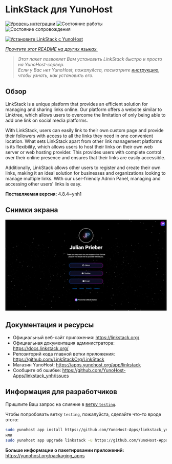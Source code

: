 <!--
Важно: этот README был автоматически сгенерирован <https://github.com/YunoHost/apps/tree/master/tools/readme_generator>
Он НЕ ДОЛЖЕН редактироваться вручную.
-->

# LinkStack для YunoHost

[![Уровень интеграции](https://apps.yunohost.org/badge/integration/linkstack)](https://ci-apps.yunohost.org/ci/apps/linkstack/)
![Состояние работы](https://apps.yunohost.org/badge/state/linkstack)
![Состояние сопровождения](https://apps.yunohost.org/badge/maintained/linkstack)

[![Установите LinkStack с YunoHost](https://install-app.yunohost.org/install-with-yunohost.svg)](https://install-app.yunohost.org/?app=linkstack)

*[Прочтите этот README на других языках.](./ALL_README.md)*

> *Этот пакет позволяет Вам установить LinkStack быстро и просто на YunoHost-сервер.*  
> *Если у Вас нет YunoHost, пожалуйста, посмотрите [инструкцию](https://yunohost.org/install), чтобы узнать, как установить его.*

## Обзор

LinkStack is a unique platform that provides an efficient solution for managing and sharing links online. Our platform offers a website similar to Linktree, which allows users to overcome the limitation of only being able to add one link on social media platforms.

With LinkStack, users can easily link to their own custom page and provide their followers with access to all the links they need in one convenient location. What sets LinkStack apart from other link management platforms is its flexibility, which allows users to host their links on their own web server or web hosting provider. This provides users with complete control over their online presence and ensures that their links are easily accessible.

Additionally, LinkStack allows other users to register and create their own links, making it an ideal solution for businesses and organizations looking to manage multiple links. With our user-friendly Admin Panel, managing and accessing other users' links is easy.


**Поставляемая версия:** 4.8.4~ynh1

## Снимки экрана

![Снимок экрана LinkStack](./doc/screenshots/preview.png)

## Документация и ресурсы

- Официальный веб-сайт приложения: <https://linkstack.org/>
- Официальная документация администратора: <https://docs.linkstack.org/>
- Репозиторий кода главной ветки приложения: <https://github.com/LinkStackOrg/LinkStack>
- Магазин YunoHost: <https://apps.yunohost.org/app/linkstack>
- Сообщите об ошибке: <https://github.com/YunoHost-Apps/linkstack_ynh/issues>

## Информация для разработчиков

Пришлите Ваш запрос на слияние в [ветку `testing`](https://github.com/YunoHost-Apps/linkstack_ynh/tree/testing).

Чтобы попробовать ветку `testing`, пожалуйста, сделайте что-то вроде этого:

```bash
sudo yunohost app install https://github.com/YunoHost-Apps/linkstack_ynh/tree/testing --debug
или
sudo yunohost app upgrade linkstack -u https://github.com/YunoHost-Apps/linkstack_ynh/tree/testing --debug
```

**Больше информации о пакетировании приложений:** <https://yunohost.org/packaging_apps>
